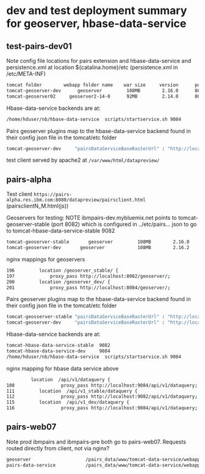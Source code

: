# dev and test deployment summary for geoserver, hbase-data-service

## test-pairs-dev01

Note config file locations for pairs extension and hbase-data-service and persistence.xml at location ${catalina.home}/etc (persistence.xml in /etc/META-INF)

``` bash
tomcat folder        webapp folder name    war size     version      port    pairs ext     ext built with geotools
tomcat-geoserver-dev      geoserver         108MB        2.16.0      8084      0.22.1       22
tomcat-geoserver02     geoserver2-14-0      92MB         2.14.0      8084      0.2       20.0
```

Hbase-data-service backends are at:

``` bash
/home/hduser/nb/hbase-data-service  scripts/startservice.sh 9084
```

Pairs geoserver plugins map to the hbase-data-service backend found in their config json file in the tomcat/etc folder

``` bash
tomcat-geoserver-dev     "pairsDataServiceBaseRasterUrl" : "http://localhost:9084/api/v1/dataquery/raster"
```

test client served by apache2 at `/var/www/html/datapreview/` 

## pairs-alpha

Test client `https://pairs-alpha.res.ibm.com:8080/datapreview/pairsclient.html` 
(pairsclientN_M.html(js))

Geoservers for testing:
NOTE ibmpairs-dev.mybluemix.net points to tomcat-geoserver-stable (port 8082) which is configured in ../etc/pairs... json to go to tomcat-hbase-data-service-stable  9082

``` bash
tomcat-geoserver-stable       geoserver         108MB        2.16.0      8082      0.21.0                22.0
tomcat-geoserver-dev       geoserver            108MB        2.16.2      8084      0.22.1                22.0 
```

nginx mappings for geoservers

``` bash
196         location /geoserver_stable/ {
197             proxy_pass http://localhost:8082/geoserver/;
200         location /geoserver_dev/ {
201             proxy_pass http://localhost:8084/geoserver/;
```

Pairs geoserver plugins map to the hbase-data-service backend found in their config json file in the tomcat/etc folder

``` bash
tomcat-geosserver-stable "pairsDataServiceBaseRasterUrl" : "http://localhost:9082/api/v1/dataquery/raster"
tomcat-geoserver-dev     "pairsDataServiceBaseRasterUrl" : "http://localhost:9084/api/v1/dataquery/raster"
```

Hbase-data-service backends are at:

``` bash
tomcat-hbase-data-service-stable  9082
tomcat-hbase-data-service-dev     9084
/home/hduser/nb/hbase-data-service  scripts/startservice.sh 9084
```

nginx mapping for hbase data service above

``` bash
         location  /api/v1/dataquery {
108                 proxy_pass http://localhost:9084/api/v1/dataquery;
111         location  /api/v1_stable/dataquery {
112                 proxy_pass http://localhost:9082/api/v1/dataquery;
115         location  /api/v1_dev/dataquery {
116                 proxy_pass http://localhost:9084/api/v1/dataquery;
```

## pairs-web07

Note prod ibmpairs and ibmpairs-pre both go to pairs-web07. Requests routed directly from client, not via nginx?

``` bash
geoserver                    /pairs_data/www/tomcat-data-service/webapps/geoserver       9082 2.16.0  22.0? nov 7 , 2019
pairs-data-service           /pairs_data/www/tomcat-data-service/webapps/ROOT            9082 
```


